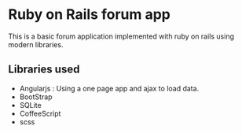 Ruby on Rails forum app
=======================

This is a basic forum application implemented with ruby on rails using modern libraries.

Libraries used
--------------

 * Angularjs : Using a one page app and ajax to load data.
 * BootStrap
 * SQLite
 * CoffeeScript
 * scss
